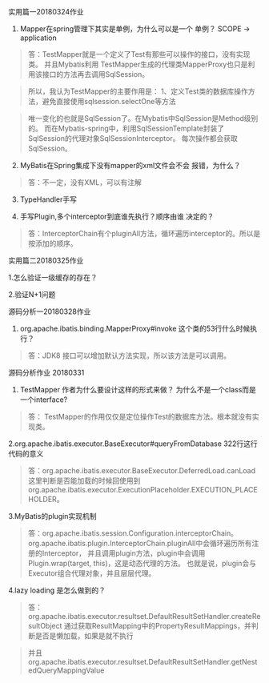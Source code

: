 实用篇一20180324作业 
1. Mapper在spring管理下其实是单例，为什么可以是一个
单例？ SCOPE -> application

> 答：TestMapper就是一个定义了Test有那些可以操作的接口，没有实现类。
并且Mybatis利用 TestMapper生成的代理类MapperProxy也只是利用该接口的方法再去调用SqlSession。

>所以，我认为TestMapper的主要作用是：
    1、定义Test类的数据库操作方法，避免直接使用sqlsession.selectOne等方法

>唯一变化的也就是SqlSession了。在Mybatis中SqlSession是Method级别的。
而在Mybatis-spring中，利用SqlSessionTemplate封装了SqlSession的代理对象SqlSessionInterceptor。
每次操作都会获取SqlSession。

2. MyBatis在Spring集成下没有mapper的xml文件会不会
报错，为什么？

>答：不一定，没有XML，可以有注解 

3. TypeHandler手写
 
4. 手写Plugin,多个interceptor到底谁先执行？顺序由谁
决定的？

>答：InterceptorChain有个pluginAll方法，循环遍历interceptor的。所以是按添加的顺序。

 
实用篇二20180325作业

1.怎么验证一级缓存的存在？

2.验证N+1问题


源码分析一20180328作业

1. org.apache.ibatis.binding.MapperProxy#invoke 这个类的53行什么时候执行？

> 答：JDK8 接口可以增加默认方法实现，所以该方法是可以调用。


源码分析作业 20180331

1. TestMapper 作者为什么要设计这样的形式来做？
为什么不是一个class而是一个interface?
> 答： TestMapper的作用仅仅是定位操作Test的数据库方法。根本就没有实现类。

2.org.apache.ibatis.executor.BaseExecutor#queryFromDatabase 322行这行代码的意义
 
> 答：org.apache.ibatis.executor.BaseExecutor.DeferredLoad.canLoad 
这里判断是否能加载的时候回使用到org.apache.ibatis.executor.ExecutionPlaceholder.EXECUTION_PLACEHOLDER。
 
3.MyBatis的plugin实现机制
> 答：org.apache.ibatis.session.Configuration.interceptorChain。
org.apache.ibatis.plugin.InterceptorChain.pluginAll中会循环遍历所有注册的Interceptor，
并且调用plugin方法，plugin中会调用Plugin.wrap(target, this)，这是动态代理的方法。
也就是说，plugin会与Executor组合代理对象，并且层层代理。
 
4.lazy loading 是怎么做到的？
>答：org.apache.ibatis.executor.resultset.DefaultResultSetHandler.createResultObject
通过获取ResultMapping中的PropertyResultMappings，并判断是否是懒加载，如果是就不执行

> 并且org.apache.ibatis.executor.resultset.DefaultResultSetHandler.getNestedQueryMappingValue


 